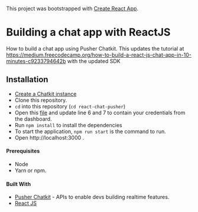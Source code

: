 This project was bootstrapped with [Create React App](https://github.com/facebook/create-react-app).

# Building a chat app with ReactJS

How to build a chat app using Pusher Chatkit. This updates the tutorial at https://medium.freecodecamp.org/how-to-build-a-react-js-chat-app-in-10-minutes-c9233794642b with the updated SDK


## Installation
* [Create a Chatkit instance](https://pusher.com/chatkit)
* Clone this repository.
* `cd` into this repository (`cd react-chat-pusher`)
* Open this [file](https://github.com/adelowo/react-chat-pusher/blob/master/src/App.js) 
and update line 6 and 7 to contain your credentials from the dashboard. 
* Run `npm install` to install the dependencies
* To start the application, `npm run start` is the command to run.
* Open http://localhost:3000 .

#### Prerequisites
		
 - Node
 - Yarn or npm.

#### Built With

- [Pusher Chatkit](https://pusher.com/chatkit) - APIs to enable devs building realtime features.
- [React JS](https://reactjs.org)

